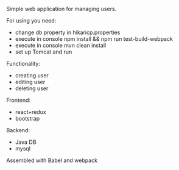 Simple web application for managing users.

For using you need:
- change db property in hikaricp.properties
- execute in console npm install && npm run test-build-webpack
- execute in console mvn clean install
- set up Tomcat and run

Functionality:
- creating user
- editing user
- deleting user


Frontend:
- react+redux
- bootstrap

Backend:
- Java
DB
- mysql

Assembled with Babel and webpack